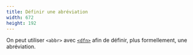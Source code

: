 ```yaml
---
title: Définir une abréviation
width: 672
height: 192
---
```

On peut utiliser `<abbr>` avec 
[`<dfn>`](/fr/docs/Web/HTML/Element/dfn) afin de définir, plus formellement, une abréviation.
